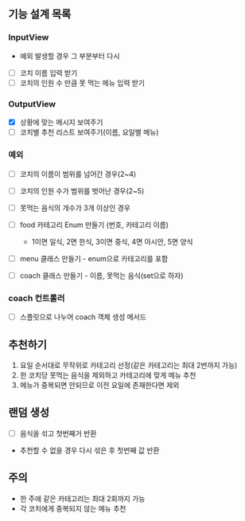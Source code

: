 ## 기능 설계 목록

### InputView
- 예외 발생할 경우 그 부분부터 다시
* [ ] 코치 이름 입력 받기
* [ ] 코치의 인원 수 만큼 못 먹는 메뉴 입력 받기

### OutputView
* [x] 상황에 맞는 메시지 보여주기
* [ ] 코치별 추천 리스트 보여주기(이름, 요일별 메뉴)

### 예외
* [ ] 코치의 이름이 범위를 넘어간 경우(2~4)
* [ ] 코치의 인원 수가 범위를 벗어난 경우(2~5)
* [ ] 못먹는 음식의 개수가 3개 이상인 경우


* [ ] food 카테고리 Enum 만들기 (번호, 카테고리 이름)
  - 1이면 일식, 2면 한식, 3이면 중식, 4면 아시안, 5면 양식
* [ ] menu 클래스 만들기 - enum으로 카테고리를 포함
* [ ] coach 클래스 만들기 - 이름, 못먹는 음식(set으로 하자)

### coach 컨트롤러
* [ ] 스플릿으로 나누어 coach 객체 생성 메서드


## 추천하기
1. 요일 순서대로 무작위로 카테고리 선정(같은 카테고리는 최대 2번까지 가능)
2. 한 코치당 못먹는 음식을 제외하고 카테고리에 맞게 메뉴 추천
3. 메뉴가 중복되면 안되므로 이전 요일에 존재한다면 제외


## 랜덤 생성
* [ ] 음식을 섞고 첫번째거 반환
* 추천할 수 없을 경우 다시 섞은 후 첫번째 값 반환


## 주의
- 한 주에 같은 카테고리는 최대 2회까지 가능
- 각 코치에게 중복되지 않는 메뉴 추천